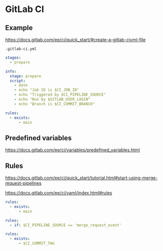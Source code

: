 # GitLab CI

## Example

https://docs.gitlab.com/ee/ci/quick_start/#create-a-gitlab-ciyml-file

`.gitlab-ci.yml`
```yaml
stages:
  - prepare

info:
  stage: prepare
  script:
    - date
    - echo "Job ID is $CI_JOB_ID"
    - echo "Triggered by $CI_PIPELINE_SOURCE"
    - echo "Run by $GITLAB_USER_LOGIN"
    - echo "Branch is $CI_COMMIT_BRANCH"

rules:
  - exists:
      - main
```

## Predefined variables

https://docs.gitlab.com/ee/ci/variables/predefined_variables.html

## Rules

https://docs.gitlab.com/ee/ci/quick_start/tutorial.html#start-using-merge-request-pipelines

https://docs.gitlab.com/ee/ci/yaml/index.html#rules

```yaml
rules:
  - exists:
      - main
```

```yaml
rules:
  - if: $CI_PIPELINE_SOURCE == 'merge_request_event'
```

```yaml
rules:
  - exists:
      - $CI_COMMIT_TAG
```
